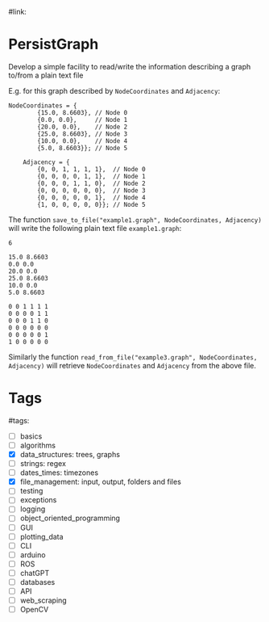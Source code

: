 #link:

# PersistGraph

Develop a simple facility to read/write the information describing a graph to/from a plain text file

E.g. for this graph described by `NodeCoordinates` and `Adjacency`:
```
NodeCoordinates = {
        {15.0, 8.6603}, // Node 0
        {0.0, 0.0},     // Node 1
        {20.0, 0.0},    // Node 2
        {25.0, 8.6603}, // Node 3
        {10.0, 0.0},    // Node 4
        {5.0, 8.6603}}; // Node 5

    Adjacency = {
        {0, 0, 1, 1, 1, 1},  // Node 0
        {0, 0, 0, 0, 1, 1},  // Node 1
        {0, 0, 0, 1, 1, 0},  // Node 2
        {0, 0, 0, 0, 0, 0},  // Node 3
        {0, 0, 0, 0, 0, 1},  // Node 4
        {1, 0, 0, 0, 0, 0}}; // Node 5
```
The function `save_to_file("example1.graph", NodeCoordinates, Adjacency)` will write the following plain text file `example1.graph`:
```
6

15.0 8.6603
0.0 0.0
20.0 0.0
25.0 8.6603
10.0 0.0
5.0 8.6603

0 0 1 1 1 1
0 0 0 0 1 1
0 0 0 1 1 0
0 0 0 0 0 0
0 0 0 0 0 1
1 0 0 0 0 0
```
Similarly the function `read_from_file("example3.graph", NodeCoordinates, Adjacency)` will retrieve `NodeCoordinates` and `Adjacency` from the above file.


# Tags
#tags: 

- [ ] basics
- [ ] algorithms
- [x] data_structures: trees, graphs
- [ ] strings: regex
- [ ] dates_times: timezones
- [x] file_management: input, output, folders and files
- [ ] testing
- [ ] exceptions
- [ ] logging
- [ ] object_oriented_programming
- [ ] GUI
- [ ] plotting_data
- [ ] CLI
- [ ] arduino
- [ ] ROS
- [ ] chatGPT
- [ ] databases
- [ ] API
- [ ] web_scraping
- [ ] OpenCV